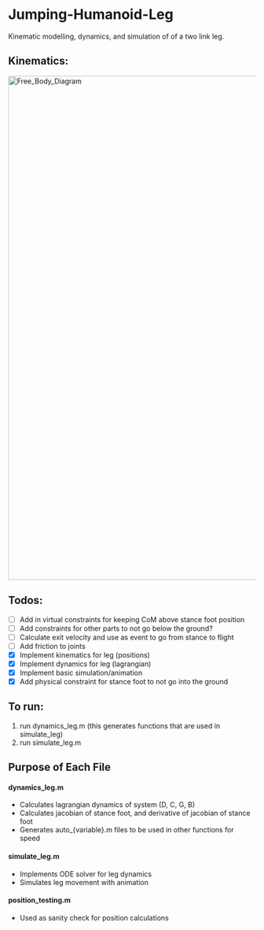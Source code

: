# Jumping-Humanoid-Leg

Kinematic modelling, dynamics, and simulation of of a two link leg.

## Kinematics:
<img width="1603" height="1024" alt="Free_Body_Diagram" src="https://github.com/user-attachments/assets/37b2fd00-dd50-42ff-9bea-ba8405575192" />

## Todos:

- [ ] Add in virtual constraints for keeping CoM above stance foot position
- [ ] Add constraints for other parts to not go below the ground?
- [ ] Calculate exit velocity and use as event to go from stance to flight
- [ ] Add friction to joints
- [x] Implement kinematics for leg (positions)
- [x] Implement dynamics for leg (lagrangian)
- [x] Implement basic simulation/animation
- [x] Add physical constraint for stance foot to not go into the ground

## To run:
1. run dynamics_leg.m (this generates functions that are used in simulate_leg)
3. run simulate_leg.m

## Purpose of Each File

#### dynamics_leg.m

- Calculates lagrangian dynamics of system (D, C, G, B)
- Calculates jacobian of stance foot, and derivative of jacobian of stance foot
- Generates auto_{variable}.m files to be used in other functions for speed

#### simulate_leg.m

- Implements ODE solver for leg dynamics
- Simulates leg movement with animation

#### position_testing.m

- Used as sanity check for position calculations
